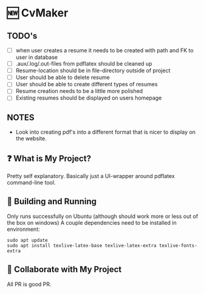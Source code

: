 # 🆕 CvMaker

## TODO's

- [ ] when user creates a resume it needs to be created with path and FK to user in database
- [ ] .aux/.log/.out-files from pdflatex should be cleaned up
- [ ] Resume-location should be in file-directory outside of project
- [ ] User should be able to delete resume
- [ ] User should be able to create different types of resumes
- [ ] Resume creation needs to be a little more polished
- [ ] Existing resumes should be displayed on users homepage

## NOTES 

- Look into creating pdf's into a different format that is nicer to display on the website.

## ❓ What is My Project?
Pretty self explanatory. Basically just a UI-wrapper around pdflatex command-line tool.

[//]: # (## ⚡ Getting Started)

## 🔧 Building and Running
Only runs successfully on Ubuntu (although should work more or less out of the box on windows)
A couple dependencies need to be installed in environment:
```shell
sudo apt update
sudo apt install texlive-latex-base texlive-latex-extra texlive-fonts-extra
```

[//]: # (### 🔨 Build the Project)

[//]: # ()
[//]: # (### ▶ Running and Settings)

## 🤝 Collaborate with My Project
All PR is good PR.
